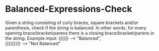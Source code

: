 # Balanced-Expressions-Check
Given a string consisting of curly braces, square brackets and/or parenthesis, check if the string is balanced. In other words, for every opening brace/bracket/parens there is a closing brace/bracket/parens in the string. 
Example input: 
{[()]} --> "Balanced",  
{[({[})]} --> "Not Balanced"
